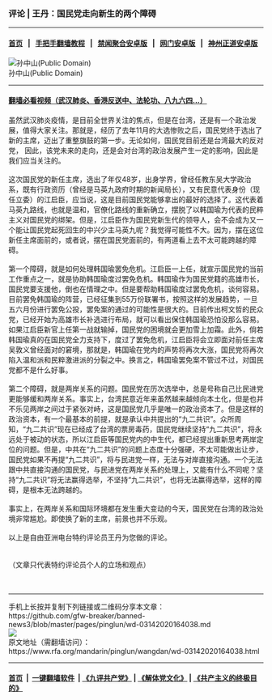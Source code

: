 ### 评论 | 王丹：国民党走向新生的两个障碍
------------------------

#### [首页](https://github.com/gfw-breaker/banned-news3/blob/master/README.md) &nbsp;&nbsp;|&nbsp;&nbsp; [手把手翻墙教程](https://github.com/gfw-breaker/guides/wiki) &nbsp;&nbsp;|&nbsp;&nbsp; [禁闻聚合安卓版](https://github.com/gfw-breaker/bn-android) &nbsp;&nbsp;|&nbsp;&nbsp; [网门安卓版](https://github.com/oGate2/oGate) &nbsp;&nbsp;|&nbsp;&nbsp; [神州正道安卓版](https://github.com/SzzdOgate/update) 



<div id="headerimg">
 <img alt="孙中山(Public Domain)" src="https://www.rfa.org/mandarin/pinglun/wangdan/wd-03142020164038.html/sun.JPG/image" title="孙中山(Public Domain)"/>
 <div id="headerimgcontents">
  <div id="headerimgcaption">
   <span>
    孙中山(Public Domain)
   </span>
   <!-- zoomattribute -->
  </div>
  <!-- headerimgcaption -->
 </div>
 <!-- headerimagecontents -->
</div>

<hr/>


#### [翻墙必看视频（武汉肺炎、香港反送中、法轮功、八九六四...）](https://github.com/gfw-breaker/banned-news3/blob/master/pages/link3.md)

<div id="storytext">
 <div>
  <div class="slot_header">
  </div>
 </div>
 <p>
  虽然武汉肺炎疫情，是目前全世界关注的焦点，但是在台湾，还是有一个政治发展，值得大家关注。那就是，经历了去年11月的大选惨败之后，国民党终于选出了新的主席，迈出了重整旗鼓的第一步。无论如何，国民党目前还是台湾最大的反对党， 因此，该党未来的走向，还是会对台湾的政治发展产生一定的影响，因此是我们应当关注的。
  <br/>
  <br/>
  这次国民党的新任主席，选出了年仅48岁，出身学界，曾经任教东吴大学政治系，既有行政资历（曾经是马英九政府时期的新闻局长），又有民意代表身份（现任立委）的江启臣，应当说，这是目前国民党能够拿出的最好的选择了。这代表着马英九路线，也就是温和，官僚化路线的重新确立，摆脱了以韩国瑜为代表的民粹主义对国民党的绑架。但是，江启臣作为国民党新生代的领导人，会不会成为又一个能让国民党起死回生的中兴少主马英九呢？我觉得可能性不大。因为，摆在这位新任主席面前的，或者说，摆在国民党面前的，有两道看上去不太可能跨越的障碍。
  <br/>
  <br/>
  第一个障碍，就是如何处理韩国瑜罢免危机。江启臣一上任，就宣示国民党的当前工作重点之一，就是协助韩国瑜度过罢免危机。韩国瑜作为国民党籍的高雄市长，国民党要支援他，倒也在情理之中。但是要帮助韩国瑜度过罢免危机，谈何容易。目前罢免韩国瑜的阵营，已经征集到55万份联署书，按照这样的发展趋势，一旦五六月份进行罢免公投，罢免案的通过的可能性是很大的。日前传出柯文哲的民众党，已经开始为高雄市长补选进行布局，就可以看出保住韩国瑜恐怕没那么容易。如果江启臣新官上任第一战就输掉，国民党的困境就会更加雪上加霜。此外，倘若韩国瑜真的在国民党全力支持下，度过了罢免危机，江启臣将会立即面对前任主席吴敦义曾经面对的窘境，那就是，韩国瑜在党内的声势将再次大涨，国民党将再次陷入温和派和民粹激进派的分裂之中。换言之，韩国瑜罢免案不管过不过，对国民党都不是什么好事。
  <br/>
  <br/>
  第二个障碍，就是两岸关系的问题。国民党在历次选举中，总是号称自己比民进党更能够缓和两岸关系。事实上，台湾民意近年来虽然越来越倾向本土化，但是也并不乐见两岸之间过于紧张对峙，这是国民党几乎是唯一的政治资本了。但是这样的政治资本，有一个最基本的前提，就是承认中共提出的“九二共识”。众所周知，“九二共识”现在已经成了台湾的票房毒药，国民党继续坚持“九二共识”，将永远处于被动的状态，所以江启臣等国民党内的中生代，都已经提出重新思考两岸定位的问题。但是，中共在“九二共识”的问题上态度十分强硬，不太可能做出让步，国民党如果不再提“九二共识”，将与民进党一样，无法与对岸直接沟通。一个无法跟中共直接沟通的国民党，与民进党在两岸关系的处理上，又能有什么不同呢？坚持“九二共识”将无法赢得选举，不坚持“九二共识”，也将无法赢得选举，这样的障碍，是根本无法跨越的。
  <br/>
  <br/>
  事实上，在两岸关系和国际环境都在发生重大变动的今天，国民党在台湾的政治处境非常尴尬。即使换了新的主席，前景也并不乐观。
  <br/>
  <br/>
  以上是自由亚洲电台特约评论员王丹为您做的评论。
  <br/>
  <br/>
  <br/>
  （文章只代表特约评论员个人的立场和观点）
  <br/>
  <br/>
  <br/>
 </p>
</div>

<hr/>
手机上长按并复制下列链接或二维码分享本文章：<br/>
https://github.com/gfw-breaker/banned-news3/blob/master/pages/pinglun/wd-03142020164038.md <br/>
<a href='https://github.com/gfw-breaker/banned-news3/blob/master/pages/pinglun/wd-03142020164038.md'><img src='https://github.com/gfw-breaker/banned-news3/blob/master/pages/pinglun/wd-03142020164038.md.png'/></a> <br/>
原文地址（需翻墙访问）：https://www.rfa.org/mandarin/pinglun/wangdan/wd-03142020164038.html


------------------------
#### [首页](https://github.com/gfw-breaker/banned-news3/blob/master/README.md) &nbsp;|&nbsp; [一键翻墙软件](https://github.com/gfw-breaker/nogfw/blob/master/README.md) &nbsp;| [《九评共产党》](https://github.com/gfw-breaker/9ping.md/blob/master/README.md#九评之一评共产党是什么) | [《解体党文化》](https://github.com/gfw-breaker/jtdwh.md/blob/master/README.md) | [《共产主义的终极目的》](https://github.com/gfw-breaker/gczydzjmd.md/blob/master/README.md)


<img src='http://gfw-breaker.win/banned-news3/pages/pinglun/wd-03142020164038.md' width='0px' height='0px'/>